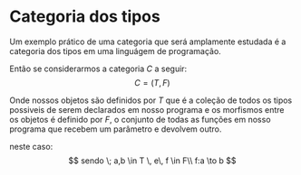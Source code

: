 # Categoria dos tipos
Um exemplo prático de uma categoria que será amplamente estudada é a categoria dos tipos em uma linguágem de programação. 

Então se considerarmos a categoria $C$ a seguir:
$$
    C = (T, F)
$$

Onde nossos objetos são definidos por $T$ que é a coleção de todos os tipos possiveis de serem declarados em nosso programa e os morfismos entre os objetos é definido por $F$, o conjunto de todas as funções em nosso programa que recebem um parâmetro e devolvem outro. 

neste caso:
$$
    sendo \; a,b \in T \, e\, f \in F\\
    f:a \to b
$$
